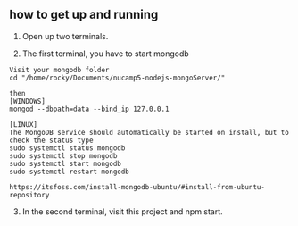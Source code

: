 ## how to get up and running

1. Open up two terminals.

2. The first terminal, you have to start mongodb

```
Visit your mongodb folder
cd "/home/rocky/Documents/nucamp5-nodejs-mongoServer/"

then
[WINDOWS]
mongod --dbpath=data --bind_ip 127.0.0.1

[LINUX]
The MongoDB service should automatically be started on install, but to check the status type
sudo systemctl status mongodb
sudo systemctl stop mongodb
sudo systemctl start mongodb
sudo systemctl restart mongodb

https://itsfoss.com/install-mongodb-ubuntu/#install-from-ubuntu-repository

```

3. In the second terminal, visit this project and npm start.
